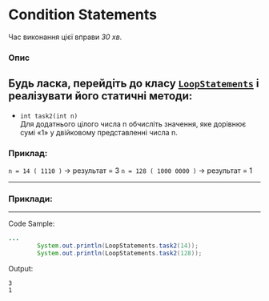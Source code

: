 # Condition Statements

Час виконання цієї вправи _30 хв_.

### Опис
Будь ласка, перейдіть до класу [`LoopStatements`](src/main/java/com/epam/rd/autotasks/LoopStatements.java)
і реалізувати його статичні методи:
---
* `int task2(int n)`\
  Для додатнього цілого числа n обчисліть значення, яке дорівнює сумі «1» у двійковому
  представленні числа n.
### Приклад:
`n = 14 ( 1110 )` -> результат = 3
`n = 128 ( 1000 0000 )` -> результат = 1


---
###  Приклади:

---
Code Sample:
```java
...
        System.out.println(LoopStatements.task2(14));
        System.out.println(LoopStatements.task2(128));
```

Output:
```
3
1
```


